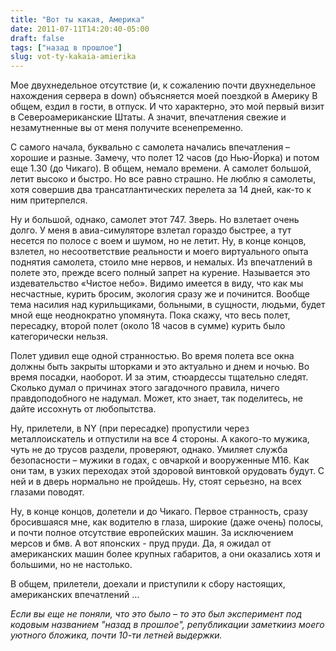 ```yaml
---
title: "Вот ты какая, Америка"
date: 2011-07-11T14:20:40-05:00
draft: false
tags: ["назад в прошлое"]
slug: vot-ty-kakaia-amierika
---
```



Мое двухнедельное отсутствие (и, к сожалению почти двухнедельное нахождения сервера в down) объясняется моей поездкой в Америку В общем, ездил в гости, в отпуск. И что характерно, это мой первый визит в Североамериканские Штаты. А значит, впечатления свежие и незамутненные вы от меня получите всенепременно.

С самого начала, буквально с самолета начались впечатления – хорошие и разные. Замечу, что полет 12 часов (до Нью-Йорка) и потом еще 1.30 (до Чикаго). В общем, немало времени. А самолет большой, летит высоко и быстро. Но все равно страшно. Не люблю я самолеты, хотя совершив два трансатлантических перелета за 14 дней, как-то к ним притерпелся.

Ну и большой, однако, самолет этот 747. Зверь. Но взлетает очень долго. У меня в авиа-симуляторе взлетал гораздо быстрее, а тут несется по полосе с воем и шумом, но не летит. Ну, в конце концов, взлетел, но несоответствие реальности и моего виртуального опыта поднятия самолета, стоило мне нервов, и немалых. Из впечатлений в полете это, прежде всего полный запрет на курение. Называется это издевательство «Чистое небо». Видимо имеется в виду, что как мы несчастные, курить бросим, экология сразу же и починится. Вообще тема насилия над курильщиками, больными, в сущности, людьми, будет мной еще неоднократно упомянута. Пока скажу, что весь полет, пересадку, второй полет (около 18 часов в сумме) курить было категорически нельзя.

Полет удивил еще одной странностью. Во время полета все окна должны быть закрыты шторками и это актуально и днем и ночью. Во время посадки, наоборот. И за этим, стюардессы тщательно следят. Сколько думал о причинах этого загадочного правила, ничего правдоподобного не надумал. Может, кто знает, так поделитесь, не дайте иссохнуть от любопытства.

Ну, прилетели, в NY (при пересадке) пропустили через металлоискатель и отпустили на все 4 стороны. А какого-то мужика, чуть не до трусов раздели, проверяют, однако. Умиляет служба безопасности – мужики в годах, с овчаркой и вооруженные M16. Как они там, в узких переходах этой здоровой винтовкой орудовать будут. С ней и в дверь нормально не пройдешь. Ну, стоят серьезно, на всех глазами поводят.

Ну, в конце концов, долетели и до Чикаго. Первое странность, сразу бросившаяся мне, как водителю в глаза, широкие (даже очень) полосы, и почти полное отсутствие европейских машин. За исключением мерсов и бмв. А вот японских - пруд пруди. Да, я ожидал от американских машин более крупных габаритов, а они оказались хотя и большими, но не настолько.

В общем, прилетели, доехали и приступили к сбору настоящих, американских впечатлений …

_Если вы еще не поняли, что это было – то это был эксперимент под кодовым названием "назад в прошлое", републикации заметкииз моего уютного бложика, почти 10-ти летней выдержки._
